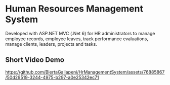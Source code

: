 # Human Resources Management System
Developed with ASP.NET MVC (.Net 6) for HR administrators to manage employee records, employee leaves, track performance evaluations, manage clients, leaders, projects and tasks.
## Short Video Demo
https://github.com/BlertaGallapeni/HrManagementSystem/assets/76885867/50d29519-3244-4975-b297-a0e25342ec71

